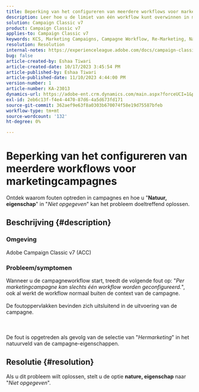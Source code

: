 ```yaml
---
title: Beperking van het configureren van meerdere workflows voor marketingcampagnes
description: Leer hoe u de limiet van één workflow kunt overwinnen in marketingcampagnes.
solution: Campaign Classic v7
product: Campaign Classic v7
applies-to: Campaign Classic v7
keywords: KCS, Marketing Campaigns, Campagne Workflow, Re-Marketing, Nature field, ACC, Adobe Campaign Classic, Troubleshooting
resolution: Resolution
internal-notes: https://experienceleague.adobe.com/docs/campaign-classic/using/orchestrating-campaigns/orchestrate-campaigns/marketing-campaign-templates.html?lang=en#general-configuration
bug: false
article-created-by: Eshaa Tiwari
article-created-date: 10/17/2023 3:45:54 PM
article-published-by: Eshaa Tiwari
article-published-date: 11/10/2023 4:44:00 PM
version-number: 1
article-number: KA-23013
dynamics-url: https://adobe-ent.crm.dynamics.com/main.aspx?forceUCI=1&pagetype=entityrecord&etn=knowledgearticle&id=b4942d3f-046d-ee11-8df0-6045bd006a22
exl-id: 2eb6c13f-f4e4-4470-87d6-4a5d673fd171
source-git-commit: 362aef9e63f8a0303b670074f58e19d75587bfeb
workflow-type: tm+mt
source-wordcount: '132'
ht-degree: 0%

---
```


# Beperking van het configureren van meerdere workflows voor marketingcampagnes


Ontdek waarom fouten optreden in campagnes en hoe u &quot;<b>Natuur, eigenschap</b>&quot; in &quot;*Niet opgegeven*&quot; kan het probleem doeltreffend oplossen.

## Beschrijving {#description}


### Omgeving

Adobe Campaign Classic v7 (ACC)

### Probleem/symptomen

Wanneer u de campagneworkflow start, treedt de volgende fout op: &quot;*Per marketingcampagne kan slechts één workflow worden geconfigureerd.*&quot;, ook al werkt de workflow normaal buiten de context van de campagne.
<br><br>De foutoppervlakken bevinden zich uitsluitend in de uitvoering van de campagne.<br><br> <br><br>De fout is opgetreden als gevolg van de selectie van &quot;*Hermarketing*&quot; in het natuurveld van de campagne-eigenschappen.<br>

## Resolutie {#resolution}


Als u dit probleem wilt oplossen, stelt u de optie <b>nature, eigenschap</b> naar &quot;*Niet opgegeven*&quot;.
